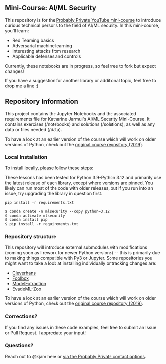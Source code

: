## Mini-Course: AI/ML Security

This repository is for the [Probably Private YouTube mini-course](TODO) to introduce curious technical persons to the field of AI/ML security. In this mini-course, you'll learn:

- Red Teaming basics
- Adversarial machine learning
- Interesting attacks from research
- Applicable defenses and controls

Currently, these notebooks are in progress, so feel free to fork but expect changes!

If you have a suggestion for another library or additional topic, feel free to drop me a line :)

## Repository Information

This project contains the Jupyter Notebooks and the associated requirements file for Katharine Jarmul's AI/ML Security Mini-Course. It contains exercises (/notebooks) and solutions (/solutions), as well as any data or files needed (/data).

To have a look at an earlier version of the course which will work on older versions of Python, check out the [original course repository (2019)](https://resources.oreilly.com/live-training/security-for-machine-learning).

### Local Installation

To install locally, please follow these steps:

These lessons has been tested for Python 3.9-Python 3.12 and primarily use the latest release of each library, except where versions are pinned. You likely can run most of the code with older releases, but if you run into an issue, try upgrading the library in question first.

```pip install -r requirements.txt```

```
$ conda create -n mlsecurity --copy python=3.12
$ conda activate mlsecurity
$ conda install pip
$ pip install -r requirements.txt
```

### Repository structure

This repository will introduce external submodules with modifications (coming soon as I rework for newer Python versions) -- this is primarily due to making things compatible with Py3 or Jupyter. Some repositories you might want to take a look at installing individually or tracking changes are:

- [Cleverhans](https://github.com/tensorflow/cleverhans)
- [Foolbox](https://github.com/bethgelab/foolbox)
- [ModelExtraction](https://github.com/ftramer/Steal-ML)
- [EvadeML-Zoo](https://github.com/mzweilin/EvadeML-Zoo)

To have a look at an earlier version of the course which will work on older versions of Python, check out the [original course repository (2019)](https://resources.oreilly.com/live-training/security-for-machine-learning).

### Corrections?

If you find any issues in these code examples, feel free to submit an Issue or Pull Request. I appreciate your input!

### Questions?

Reach out to @kjam here or [via the Probably Private contact options](https://probablyprivate.com/about/).
